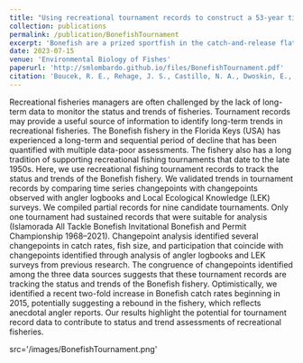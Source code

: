 ```yaml
---
title: "Using recreational tournament records to construct a 53-year time series of the Florida Keys recreational Bonefish fishery"
collection: publications
permalink: /publication/BonefishTournament
excerpt: 'Bonefish are a prized sportfish in the catch-and-release flats fisheries of Florida. Being a catch-and-release fishery, they are a data-poor species and population status cannot be assessed using stock assessment methods. To document historical changes in Bonefish populations in the Florida Keys, we pooled together annually occuring Bonefish fishing tournament records to track the status and trends of the fishery. We provide an example of a novel means for assessing data-limited recreational fisheries.'
date: 2023-07-15
venue: 'Environmental Biology of Fishes'
paperurl: 'http://smlombardo.github.io/files/BonefishTournament.pdf'
citation: 'Boucek, R. E., Rehage, J. S., Castillo, N. A., Dwoskin, E., <b>Lombardo, S. M.</b>, Santos, R., ... & Adams, A. J. (2023). Using recreational tournament records to construct a 53-year time series of the Florida Keys recreational Bonefish fishery. <i>Environmental Biology of Fishes</i>, 106(2), 279-291.'
---
```


Recreational fisheries managers are often challenged by the lack of long-term data to monitor the status and trends of fisheries. Tournament records may provide a useful source of information to identify long-term trends in recreational fisheries. The Bonefish fishery in the Florida Keys (USA) has experienced a long-term and sequential period of decline that has been quantified with multiple data-poor assessments. The fishery also has a long tradition of supporting recreational fishing tournaments that date to the late 1950s. Here, we use recreational fishing tournament records to track the status and trends of the Bonefish fishery. We validated trends in tournament records by comparing time series changepoints with changepoints observed with angler logbooks and Local Ecological Knowledge (LEK) surveys. We compiled partial records for nine candidate tournaments. Only one tournament had sustained records that were suitable for analysis (Islamorada All Tackle Bonefish Invitational Bonefish and Permit Championship 1968–2021). Changepoint analysis identified several changepoints in catch rates, fish size, and participation that coincide with changepoints identified through analysis of angler logbooks and LEK surveys from previous research. The congruence of changepoints identified among the three data sources suggests that these tournament records are tracking the status and trends of the Bonefish fishery. Optimistically, we identified a recent two-fold increase in Bonefish catch rates beginning in 2015, potentially suggesting a rebound in the fishery, which reflects anecdotal angler reports. Our results highlight the potential for tournament record data to contribute to status and trend assessments of recreational fisheries.

<img>src='/images/BonefishTournament.png'</img>
